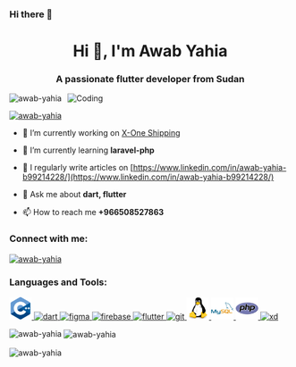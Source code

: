 ### Hi there 👋

<h1 align="center">Hi 👋, I'm Awab Yahia</h1>
<h3 align="center">A passionate flutter developer from Sudan</h3>

<img align="right" alt="Coding" width="400" src="https://i.pinimg.com/originals/2a/53/65/2a53651a35816f499270d8275fd5318f.gif">

<p align="left"> <img src="https://komarev.com/ghpvc/?username=awab-yahia&label=Profile%20views&color=0e75b6&style=flat" alt="awab-yahia" /> </p>

<p align="left"> <a href="https://github.com/ryo-ma/github-profile-trophy"><img src="https://github-profile-trophy.vercel.app/?username=awab-yahia" alt="awab-yahia" /></a> </p>

- 🔭 I’m currently working on [X-One Shipping](https://play.google.com/store/apps/details?id=com.shipping.xone&hl=en_US)

- 🌱 I’m currently learning **laravel-php**

- 📝 I regularly write articles on [https://www.linkedin.com/in/awab-yahia-b99214228/](https://www.linkedin.com/in/awab-yahia-b99214228/)

- 💬 Ask me about **dart, flutter**

- 📫 How to reach me **+966508527863**

<h3 align="left">Connect with me:</h3>
<p align="left">
<a href="https://linkedin.com/in/awab-yahia" target="blank"><img align="center" src="https://raw.githubusercontent.com/rahuldkjain/github-profile-readme-generator/master/src/images/icons/Social/linked-in-alt.svg" alt="awab-yahia" height="30" width="40" /></a>
</p>

<h3 align="left">Languages and Tools:</h3>
<p align="left"> <a href="https://www.w3schools.com/cpp/" target="_blank" rel="noreferrer"> <img src="https://raw.githubusercontent.com/devicons/devicon/master/icons/cplusplus/cplusplus-original.svg" alt="cplusplus" width="40" height="40"/> </a> <a href="https://dart.dev" target="_blank" rel="noreferrer"> <img src="https://www.vectorlogo.zone/logos/dartlang/dartlang-icon.svg" alt="dart" width="40" height="40"/> </a> <a href="https://www.figma.com/" target="_blank" rel="noreferrer"> <img src="https://www.vectorlogo.zone/logos/figma/figma-icon.svg" alt="figma" width="40" height="40"/> </a> <a href="https://firebase.google.com/" target="_blank" rel="noreferrer"> <img src="https://www.vectorlogo.zone/logos/firebase/firebase-icon.svg" alt="firebase" width="40" height="40"/> </a> <a href="https://flutter.dev" target="_blank" rel="noreferrer"> <img src="https://www.vectorlogo.zone/logos/flutterio/flutterio-icon.svg" alt="flutter" width="40" height="40"/> </a> <a href="https://git-scm.com/" target="_blank" rel="noreferrer"> <img src="https://www.vectorlogo.zone/logos/git-scm/git-scm-icon.svg" alt="git" width="40" height="40"/> </a> <a href="https://www.linux.org/" target="_blank" rel="noreferrer"> <img src="https://raw.githubusercontent.com/devicons/devicon/master/icons/linux/linux-original.svg" alt="linux" width="40" height="40"/> </a> <a href="https://www.mysql.com/" target="_blank" rel="noreferrer"> <img src="https://raw.githubusercontent.com/devicons/devicon/master/icons/mysql/mysql-original-wordmark.svg" alt="mysql" width="40" height="40"/> </a> <a href="https://www.php.net" target="_blank" rel="noreferrer"> <img src="https://raw.githubusercontent.com/devicons/devicon/master/icons/php/php-original.svg" alt="php" width="40" height="40"/> </a> <a href="https://www.adobe.com/products/xd.html" target="_blank" rel="noreferrer"> <img src="https://cdn.worldvectorlogo.com/logos/adobe-xd.svg" alt="xd" width="40" height="40"/> </a> </p>

<p><img align="left" src="https://github-readme-stats.vercel.app/api/top-langs?username=awab-yahia&show_icons=true&locale=en&layout=compact" alt="awab-yahia" /></p>

<p>&nbsp;<img align="center" src="https://github-readme-stats.vercel.app/api?username=awab-yahia&show_icons=true&locale=en" alt="awab-yahia" /></p>

<p><img align="center" src="https://github-readme-streak-stats.herokuapp.com/?user=awab-yahia&" alt="awab-yahia" /></p>
